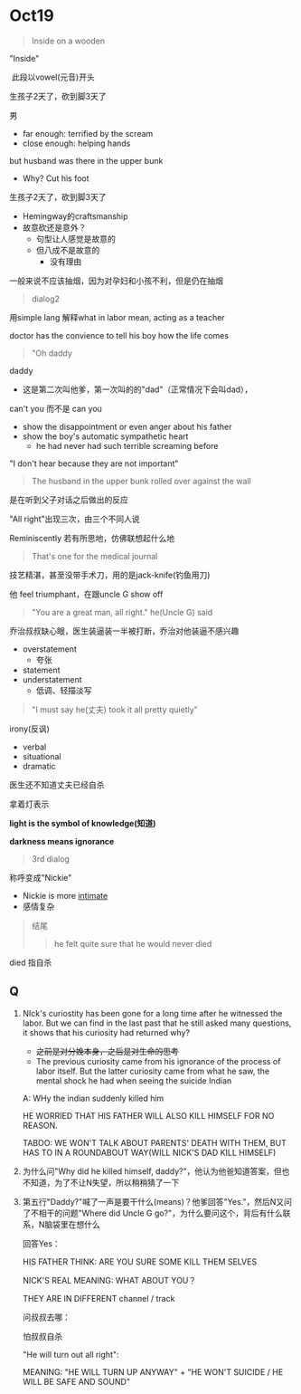 # Oct19

> Inside on a wooden

"Inside" 

​	此段以vowel(元音)开头

生孩子2天了，砍到脚3天了

男

* far enough: terrified by the scream
* close enough: helping hands

but husband was there in the upper bunk

* Why? Cut his foot

生孩子2天了，砍到脚3天了

* Hemingway的craftsmanship
* 故意砍还是意外？
  * 句型让人感觉是故意的
  * 但八成不是故意的
    * 没有理由

一般来说不应该抽烟，因为对孕妇和小孩不利，但是仍在抽烟



>  dialog2

用simple lang 解释what in labor mean, acting as a teacher

doctor has the convience to tell his boy how the life comes


> "Oh daddy

daddy

* 这是第二次叫他爹，第一次叫的的"dad"（正常情况下会叫dad），

can't you 而不是 can you

* show the disappointment or even anger about his father
* show the boy's automatic sympathetic heart
  * he had never had such terrible screaming before

"I don't hear because they are not important"

> The husband in the upper bunk rolled over against the wall

是在听到父子对话之后做出的反应



"All right"出现三次，由三个不同人说



Reminiscently 若有所思地，仿佛联想起什么地



<!--玩手机错过了-->



> That's one for the medical journal

技艺精湛，甚至没带手术刀，用的是jack-knife(钓鱼用刀)

他 feel triumphant，在跟uncle G show off



> "You are a great man, all right." he(Uncle G) said

乔治叔叔缺心眼，医生装逼装一半被打断，乔治对他装逼不感兴趣





- overstatement
  - 夸张
- statement
- understatement
  - 低调、轻描淡写



> "I must say he(丈夫) took it all pretty quietly"

irony(反讽)

- verbal
- situational
- dramatic

医生还不知道丈夫已经自杀



拿着灯表示

**light is the symbol of knowledge(知道)**

**darkness means ignorance**



> 3rd dialog

称呼变成"Nickie"

- Nickie is more [intimate](亲切的，亲密的) 
- 感情复杂



> 结尾
>
> > he felt quite sure that he would never died

died 指自杀

## Q

1. NIck's curiostity has been gone for a long time after he witnessed the labor. But we can find  in the last past that he still asked many questions, it shows that his curiosity had returned why?
   - ~~之前是对分娩本身，之后是对生命的思考~~
   - The previous curiosity came from his ignorance of the process of labor itself. But the latter curiosity came from what he saw, the mental shock he had when seeing the suicide Indian
   
   A: WHy the indian suddenly killed him
   
   HE WORRIED THAT HIS FATHER WILL ALSO KILL HIMSELF FOR NO REASON.
   
   TABOO: WE WON'T TALK ABOUT PARENTS' DEATH WITH THEM, BUT HAS TO IN A ROUNDABOUT WAY(WILL NICK'S DAD KILL HIMSELF)

2. 为什么问"Why did he killed himself, daddy?"，他认为他爸知道答案，但也不知道，为了不让N失望，所以稍稍猜了一下

   

3. 第五行"Daddy?"喊了一声是要干什么(means)？他爹回答"Yes."，然后N又问了不相干的问题"Where did Uncle G go?"，为什么要问这个，背后有什么联系，N脑袋里在想什么

   回答Yes：

   HIS FATHER THINK: ARE YOU SURE SOME KILL THEM SELVES

   NICK'S REAL MEANING: WHAT ABOUT YOU？

   THEY ARE IN DIFFERENT channel / track 

   问叔叔去哪：

   怕叔叔自杀
   
   "He will turn out all right":
   
   MEANING: "HE WILL TURN UP ANYWAY" + "HE WON'T SUICIDE / HE WILL BE SAFE AND SOUND"